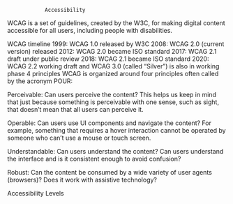 				Accessibility
WCAG is a set of guidelines, created by the W3C, for making digital content accessible for all users, including people with disabilities.

WCAG timeline
1999: WCAG 1.0 released by W3C
2008: WCAG 2.0 (current version) released
2012: WCAG 2.0 became ISO standard
2017: WCAG 2.1 draft under public review
2018: WCAG 2.1 became ISO standard
2020: WCAG 2.2 working draft and WCAG 3.0 (called “Silver”) is also in working phase
4 principles
WCAG is organized around four principles often called by the acronym POUR:

Perceivable: Can users perceive the content? This helps us keep in mind that just because something is perceivable with one sense, such as sight, that doesn’t mean that all users can perceive it.

Operable: Can users use UI components and navigate the content? For example, something that requires a hover interaction cannot be operated by someone who can’t use a mouse or touch screen.

Understandable: Can users understand the content? Can users understand the interface and is it consistent enough to avoid confusion?

Robust: Can the content be consumed by a wide variety of user agents (browsers)? Does it work with assistive technology?

Accessibility Levels
